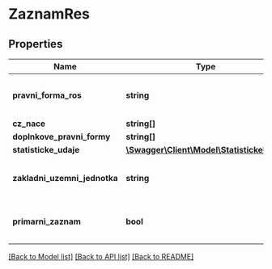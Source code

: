 # ZaznamRes

## Properties
Name | Type | Description | Notes
------------ | ------------- | ------------- | -------------
**pravni_forma_ros** | **string** | Právní forma ROS - kód (ciselnikKod: PravniFormaRos, zdroj:res) | [optional] 
**cz_nace** | **string[]** |  | [optional] 
**doplnkove_pravni_formy** | **string[]** |  | [optional] 
**statisticke_udaje** | [**\Swagger\Client\Model\StatistickeUdaje**](StatistickeUdaje.md) |  | [optional] 
**zakladni_uzemni_jednotka** | **string** | Základní územní jednotka sídla organizace - kód (ciselnikKod: ZakladniUzemniJednotka) | [optional] 
**primarni_zaznam** | **bool** | Logická informace o primárním(hlavním) záznamu ekonomického subjektu. | [optional] 

[[Back to Model list]](../../README.md#documentation-for-models) [[Back to API list]](../../README.md#documentation-for-api-endpoints) [[Back to README]](../../README.md)

